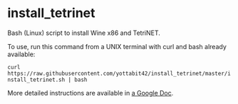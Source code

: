 # install_tetrinet
Bash (Linux) script to install Wine x86 and TetriNET.

To use, run this command from a UNIX terminal with curl and bash already available:

`curl https://raw.githubusercontent.com/yottabit42/install_tetrinet/master/install_tetrinet.sh | bash`

More detailed instructions are available in [a Google Doc](https://docs.google.com/document/d/1jBuCj24YvOZC4HvNv7cHjdYzik6WtdeOavTCZbynj4A/edit?usp=sharing).
